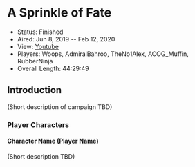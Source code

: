 # A Sprinkle of Fate

* Status: Finished
* Aired: Jun 8, 2019 -- Feb 12, 2020
* View: [Youtube](https://www.youtube.com/watch?v=LVy11OuRTVg&list=PLfASEnzB7i1ahf2fgibytbNkSGERsprbU)
* Players: Woops, AdmiralBahroo, TheNo1Alex, ACOG_Muffin, RubberNinja
* Overall Length: 44:29:49

## Introduction

(Short description of campaign TBD)

### Player Characters

#### Character Name (Player Name)

(Short description TBD)

